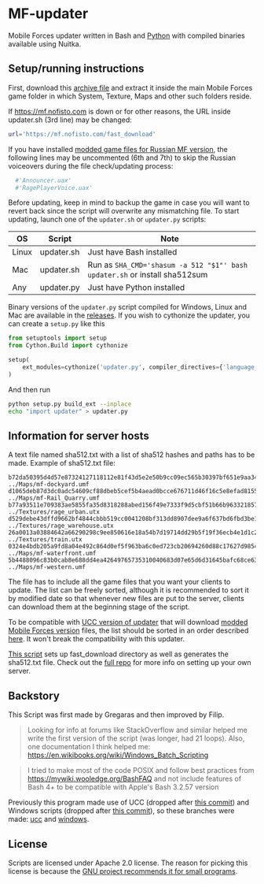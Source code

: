 # MF-updater

Mobile Forces updater written in Bash and [Python](https://www.python.org/) with compiled binaries available using Nuitka.

## Setup/running instructions

First, download this [archive file](https://github.com/fistodul/MF-updater/archive/refs/heads/main.zip) and extract it inside the main Mobile Forces game folder in which System, Texture, Maps and other such folders reside.

If https://mf.nofisto.com is down or for other reasons, the URL inside updater.sh (3rd line) may be changed:

```bash
url='https://mf.nofisto.com/fast_download'
```

If you have installed [modded game files for Russian MF version](https://mf.nofisto.com/download/RUupdate.zip), the following lines may be uncommented (6th and 7th) to skip the Russian voiceovers during the file check/updating process:

```bash
  #'Announcer.uax'
  #'RagePlayerVoice.uax'
```

Before updating, keep in mind to backup the game in case you will want to revert back since the script will overwrite any mismatching file. To start updating, launch one of the `updater.sh` or `updater.py` scripts:

| OS      | Script     | Note                                       |
| --------| ---------- | ------------------------------------------ |
| Linux   | updater.sh | Just have Bash installed                   |
| Mac     | updater.sh | Run as `SHA_CMD='shasum -a 512 "$1"' bash updater.sh` or install sha512sum |
| Any     | updater.py | Just have Python installed                 |

Binary versions of the `updater.py` script compiled for Windows, Linux and Mac are available in the [releases](https://github.com/fistodul/MF-updater/releases/latest). If you wish to cythonize the updater, you can create a `setup.py` like this

```python
from setuptools import setup
from Cython.Build import cythonize

setup(
    ext_modules=cythonize('updater.py', compiler_directives={'language_level': '3'})
)
```

And then run

```bash
python setup.py build_ext --inplace
echo "import updater" > updater.py
```

## Information for server hosts

A text file named sha512.txt with a list of sha512 hashes and paths has to be made. Example of sha512.txt file:

```
b72da50395d4d57e87324127118112e81f43d5e2e50b9cc09ec565b30397bf651e9aa34c077311bb6cc0b5d68668291cebe2844b4342da020334189a6381a02c  ../Maps/mf-dockyard.umf
d1065deb87d3dc0adc54609cf88dbeb5cef5b4aead0bcce676711d46f16c5e8efad8155f7bb60917b09daa74aececd7bf561229f2ca86823f67866bab91676f8  ../Maps/mf-Rail_Quarry.umf
b77a93511e709383ae5855fa35d8318288abed156f49e7333f9d5cbf51b66b9633218578c9bf0330fb3c31edddd5185dcedd7c30bb732e4a42e187f4d7bf4c53  ../Textures/rage_urban.utx
d529debe43dffd9662bf4844cbbb519cc0041208bf313dd8907dee9a6f637bd6fbd3be1ca3c716f4de13f4e741bbc82090582429c0ed3d9f63c7648ff4133558  ../Textures/rage_warehouse.utx
26a0013a03884642a66290298c9ee850616e18a54b7d19714dd29b5f19f36ecb4e1d1c2b0778571e77540618f09ddc2c30caec0a45548942d532814327357c0c  ../Textures/train.utx
0324e4bdb205a9fd8a04e492c864d0ef5f963ba6c0ed723cb20694260d88c17627d9854542e6d40dda4a40fd5f6df57756a7e19775c4b34f34504f85a4efe709  ../Maps/mf-waterfront.umf
5b4488096c83b0cab8e688dd4ea42649765735310040683d07e65d6d31645bafc68ce63b9f8c0e502713a6469479bf01c5b6eb849f63a9db560a4038726e3a96  ../Maps/mf-western.umf
```

The file has to include all the game files that you want your clients to update. The list can be freely sorted, although it is recommended to sort it by modified date so that whenever new files are put to the server, clients can download them at the beginning stage of the script.

To be compatible with [UCC version of updater](https://github.com/fistodul/MF-updater/tree/ucc) that will download [modded Mobile Forces version](https://mf.nofisto.com/download/Update.zip) files, the list should be sorted in an order described [here](https://github.com/fistodul/MF-updater/tree/ucc#information-for-server-hosts). It won't break the compatibility with this updater.

[This script](https://github.com/filipopo/MF-ansible/blob/main/templates/gameserver/scripts/compress.sh) sets up fast_download directory as well as generates the sha512.txt file. Check out the [full repo](https://github.com/filipopo/MF-ansible) for more info on setting up your own server.

## Backstory

This Script was first made by Gregaras and then improved by Filip.

> Looking for info at forums like StackOverflow and similar helped me write the first version of the script (was longer, had 21 loops). Also, one documentation I think helped me: https://en.wikibooks.org/wiki/Windows_Batch_Scripting

> I tried to make most of the code POSIX and follow best practices from https://mywiki.wooledge.org/BashFAQ and not include features of Bash 4+ to be compatible with Apple's Bash 3.2.57 version

Previously this program made use of UCC (dropped after [this commit](https://github.com/fistodul/MF-updater/tree/6c30dc6e1f68466fb2c4ab1f8aaa3825d694d96a)) and Windows scripts (dropped after [this commit](https://github.com/fistodul/MF-updater/tree/e8b62573f26a211d00ae11b7df6f5f31427cd9e8)), so these branches were made: [ucc](https://github.com/fistodul/MF-updater/tree/ucc) and [windows](https://github.com/fistodul/MF-updater/tree/windows).

## License

Scripts are licensed under Apache 2.0 license. The reason for picking this license is because the [GNU project recommends it for small programs](https://www.gnu.org/licenses/license-recommendations.html#small).
